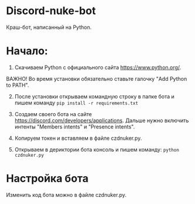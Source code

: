 # Discord-nuke-bot
Краш-бот, написанный на Python.

# Начало:
1. Скачиваем Python с официального сайта https://www.python.org/.

ВАЖНО! Во время установки обязательно ставьте галочку "Add Python to PATH".

2. После установки открываем командную строку в папке бота и пишем команду
```pip install -r requirements.txt```


3. Создаем своего бота на сайте https://discord.com/developers/applications. Дальше нужно включить интенты "Members intents" и "Presence intents".

4. Копируем токен и вставляем в файле czdnuker.py.

5. Открываем в дериктории бота консоль и пишем команду:
```python czdnuker.py```

# Настройка бота
Изменить код бота можно в файле czdnuker.py.
